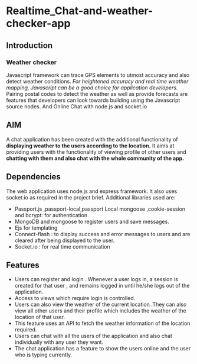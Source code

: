 # Realtime_Chat-and-weather-checker-app

## Introduction

### Weather checker
Javascript framework can trace GPS elements to utmost accuracy and also detect weather conditions. *For heightened accuracy and real time weather mapping, Javascript can be a good choice for application developers.* Pairing postal codes to detect the weather as well as provide forecasts are features that developers can look towards building using the Javascript source nodes. And Online Chat with node.js and socket.io

## AIM 
A chat application has been created with the additional functionality of **displaying weather to the users according to the location.** It aims at providing users with the functionality of viewing profile of other users and **chatting with them and also chat with the whole community of the app.**

## Dependencies
The web application uses node.js and express framework. It  also uses socket.io as required in the project brief. Additional libraries used are:
- Passport.js ,passport-local,passport Local mongoose ,cookie-session and bcrypt: for authentication
- MongoDB and mongoose to register users and save messages.
- Ejs for templating
- Connect-flash : to display success and error messages to users and are cleared after being displayed to the user.
- Socket.io : for real time communication

## Features
- Users can register and login . Whenever a user logs in, a session is created for that user , and remains logged in until he/she logs out of the application.
- Access to views which require login  is controlled.
- Users can also view the weather of the current location .They can also view all other users and their profile which includes the weather of the location of that user.
- This feature uses an API to fetch the weather information of the location required.
- Users can chat with all the users of the application and also chat individually with any user they want.
- The chat application has a feature to show the users online and the user who is typing currently.





